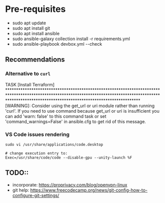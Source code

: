 # Pre-requisites

- sudo apt update
- sudo apt install git
- sudo apt install ansible
- sudo ansible-galaxy collection install -r requirements.yml
- sudo ansible-playbook devbox.yml --check


## Recommendations

### Alternative to `curl`

TASK [Install Terraform] ************************************************************************************************************************************************************************************************************
[WARNING]: Consider using the get_url or uri module rather than running 'curl'.  If you need to use command because get_url or uri is insufficient you can add 'warn: false' to this command task or set 'command_warnings=False' in
ansible.cfg to get rid of this message.

### VS Code issues rendering

```
sudo vi /usr/share/applications/code.desktop

# change execution entry to:
Exec=/usr/share/code/code --disable-gpu --unity-launch %F
```

## TODO::

- incorporate: https://proprivacy.com/blog/openvpn-linux
- git help: https://www.freecodecamp.org/news/git-config-how-to-configure-git-settings/
